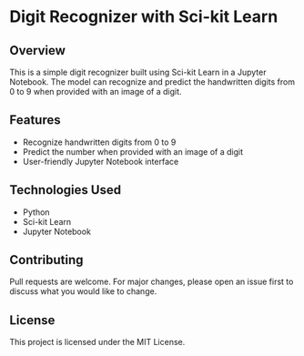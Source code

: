 # Digit Recognizer with Sci-kit Learn

## Overview

This is a simple digit recognizer built using Sci-kit Learn in a Jupyter Notebook. The model can recognize and predict the handwritten digits from 0 to 9 when provided with an image of a digit.

## Features

- Recognize handwritten digits from 0 to 9
- Predict the number when provided with an image of a digit
- User-friendly Jupyter Notebook interface

## Technologies Used

- Python
- Sci-kit Learn
- Jupyter Notebook

## Contributing

Pull requests are welcome. For major changes, please open an issue first to discuss what you would like to change.

## License

This project is licensed under the MIT License.

